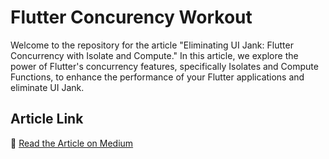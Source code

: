 # Flutter Concurency Workout

Welcome to the repository for the article "Eliminating UI Jank: Flutter Concurrency with Isolate and Compute." In this article, we explore the power of Flutter's concurrency features, specifically Isolates and Compute Functions, to enhance the performance of your Flutter applications and eliminate UI Jank.

## Article Link

📖 [Read the Article on Medium](https://medium.com/gitconnected/eliminating-ui-jank-flutter-concurrency-with-isolate-and-compute-e9fdb0d5ca36)


